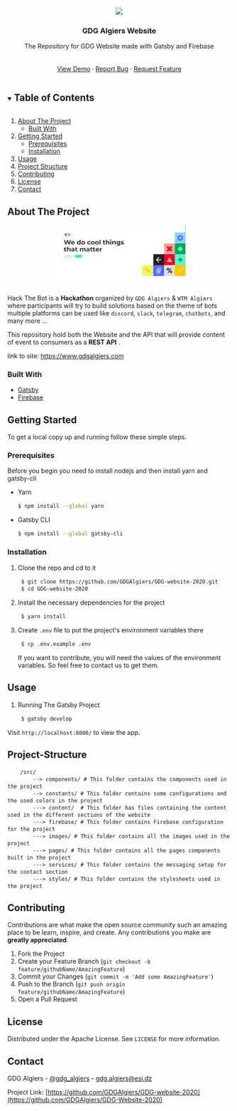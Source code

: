 <!-- PROJECT LOGO -->
<br />
<p align="center">
  <a href="https://github.com/GDGAlgiers/GDG-website-2020">
    <img src="https://www.gdgalgiers.com/static/gdg_algiers-86a26a90b5a8da9cdd3127750215f051.png" width="300px"/>
  </a>

  <h3 align="center">GDG Algiers Website</h3>

  <p align="center">
    The Repository for GDG Website made with Gatsby and Firebase
    <br />
    <br />
    <br />
    <a href="https://github.com/GDGAlgiers/GDG-website-2020">View Demo</a>
    ·
    <a href="https://github.com/GDGAlgiers/GDG-website-2020/issues">Report Bug</a>
    ·
    <a href="https://github.com/GDGAlgiers/GDG-website-2020/issues">Request Feature</a>
  </p>
</p>



<!-- TABLE OF CONTENTS -->
<details open="open">
  <summary><h2 style="display: inline-block">Table of Contents</h2></summary>
  <ol>
    <li>
      <a href="#about-the-project">About The Project</a>
      <ul>
        <li><a href="#built-with">Built With</a></li>
      </ul>
    </li>
    <li>
      <a href="#getting-started">Getting Started</a>
      <ul>
        <li><a href="#prerequisites">Prerequisites</a></li>
        <li><a href="#installation">Installation</a></li>
      </ul>
    </li>
    <li><a href="#usage">Usage</a></li>
    <li><a href="#project-structure">Project Structure</a></li>
    <li><a href="#contributing">Contributing</a></li>
    <li><a href="#license">License</a></li>
    <li><a href="#contact">Contact</a></li>
  </ol>
</details>



<!-- ABOUT THE PROJECT -->
## About The Project

<p align="center">
  <a href="https://github.com/GDGAlgiers/GDG-website-2020">
    <img src="src/images/home.png" width="300px"/>
  </a>
</p>

Hack The Bot is a **Hackathon** organized by `GDG Algiers` & `WTM Algiers` where participants will try to build solutions based on the theme of bots multiple platforms can be used like `discord`, `slack`, `telegram`, `chatbots`, and many more ... 
<br />

This repository hold both the Website and the API that will provide content of event to consumers as a **REST API** .

link to site: <a href="https://www.gdgalgiers.com">https://www.gdgalgiers.com</a>



### Built With

* [Gatsby](https://www.gatsbyjs.com/)
* [Firebase](https://firebase.google.com/)



<!-- GETTING STARTED -->
## Getting Started

To get a local copy up and running follow these simple steps.

### Prerequisites

Before you begin you need to install nodejs and then install yarn and gatsby-cli
* Yarn
  ```sh
  $ npm install --global yarn
  ```
* Gatsby CLI 
  ```sh
  $ npm install --global gatsby-cli
  ```

### Installation

1. Clone the repo and cd to it
   ```sh
    $ git clone https://github.com/GDGAlgiers/GDG-website-2020.git 
    $ cd GDG-website-2020
   ```
2. Install the necessary dependencies for the project
   ```sh
    $ yarn install
   ```
3. Create `.env` file to put the project's environment variables there
   ```sh
    $ cp .env.example .env
   ```
   If you want to contribute, you will need the values of the environment variables. So feel free to contact us to get them.

<!-- USAGE EXAMPLES -->
## Usage
1. Running The Gatsby Project
   ```sh
    $ gatsby develop 
   ```
Visit `http://localhost:8000/` to view the app.


<!-- PROJECT STRUCTURE -->
## Project-Structure

``` 
    /src/
        --> components/ # This folder contains the components used in the project 
        --> constants/ # This folder contains some configurations and the used colors in the project 
        ---> content/  # This folder has files containing the content used in the different sections of the website
        ---> firebase/ # This folder contains Firebase configuration for the project
        ---> images/ # This folder contains all the images used in the project
        ---> pages/ # This folder contains all the pages components built in the project
        ---> services/ # This folder contains the messaging setup for the contact section
        ---> styles/ # This folder contains the stylesheets used in the project
```


<!-- CONTRIBUTING -->
## Contributing

Contributions are what make the open source community such an amazing place to be learn, inspire, and create. Any contributions you make are **greatly appreciated**.

1. Fork the Project
2. Create your Feature Branch (`git checkout -b feature/githubName/AmazingFeature`)
3. Commit your Changes (`git commit -m 'Add some AmazingFeature'`)
4. Push to the Branch (`git push origin feature/githubName/AmazingFeature`)
5. Open a Pull Request



<!-- LICENSE -->
## License

Distributed under the Apache License. See `LICENSE` for more information.



<!-- CONTACT -->
## Contact

GDG Algiers - [@gdg_algiers](https://twitter.com/gdg_algiers) - gdg.algiers@esi.dz

Project Link: [https://github.com/GDGAlgiers/GDG-website-2020](https://github.com/GDGAlgiers/GDG-Website-2020)